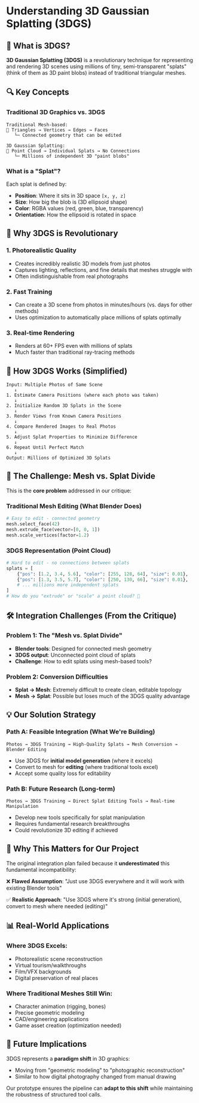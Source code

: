# Understanding 3D Gaussian Splatting (3DGS)

## 🎯 What is 3DGS?

**3D Gaussian Splatting (3DGS)** is a revolutionary technique for representing and rendering 3D scenes using millions of tiny, semi-transparent "splats" (think of them as 3D paint blobs) instead of traditional triangular meshes.

## 🔍 Key Concepts

### Traditional 3D Graphics vs. 3DGS

```
Traditional Mesh-based:
📐 Triangles → Vertices → Edges → Faces
   └─ Connected geometry that can be edited

3D Gaussian Splatting:
🎨 Point Cloud → Individual Splats → No Connections
   └─ Millions of independent 3D "paint blobs"
```

### What is a "Splat"?

Each splat is defined by:
- **Position**: Where it sits in 3D space `[x, y, z]`
- **Size**: How big the blob is (3D ellipsoid shape)
- **Color**: RGBA values (red, green, blue, transparency)
- **Orientation**: How the ellipsoid is rotated in space

## 🌟 Why 3DGS is Revolutionary

### 1. **Photorealistic Quality**
- Creates incredibly realistic 3D models from just photos
- Captures lighting, reflections, and fine details that meshes struggle with
- Often indistinguishable from real photographs

### 2. **Fast Training**
- Can create a 3D scene from photos in minutes/hours (vs. days for other methods)
- Uses optimization to automatically place millions of splats optimally

### 3. **Real-time Rendering**
- Renders at 60+ FPS even with millions of splats
- Much faster than traditional ray-tracing methods

## 📸 How 3DGS Works (Simplified)

```
Input: Multiple Photos of Same Scene
   ↓
1. Estimate Camera Positions (where each photo was taken)
   ↓
2. Initialize Random 3D Splats in the Scene
   ↓
3. Render Views from Known Camera Positions
   ↓
4. Compare Rendered Images to Real Photos
   ↓
5. Adjust Splat Properties to Minimize Difference
   ↓
6. Repeat Until Perfect Match
   ↓
Output: Millions of Optimized 3D Splats
```

## 🔧 The Challenge: Mesh vs. Splat Divide

This is the **core problem** addressed in our critique:

### Traditional Mesh Editing (What Blender Does)
```python
# Easy to edit - connected geometry
mesh.select_face(42)
mesh.extrude_face(vector=[0, 0, 1])
mesh.scale_vertices(factor=1.2)
```

### 3DGS Representation (Point Cloud)
```python
# Hard to edit - no connections between splats
splats = [
    {"pos": [1.2, 3.4, 5.6], "color": [255, 128, 64], "size": 0.01},
    {"pos": [1.3, 3.5, 5.7], "color": [250, 130, 66], "size": 0.01},
    # ... millions more independent splats
]
# How do you "extrude" or "scale" a point cloud? 🤔
```

## 🛠️ Integration Challenges (From the Critique)

### **Problem 1: The "Mesh vs. Splat Divide"**
- **Blender tools**: Designed for connected mesh geometry
- **3DGS output**: Unconnected point cloud of splats
- **Challenge**: How to edit splats using mesh-based tools?

### **Problem 2: Conversion Difficulties**
- **Splat → Mesh**: Extremely difficult to create clean, editable topology
- **Mesh → Splat**: Possible but loses much of the 3DGS quality advantage

## 💡 Our Solution Strategy

### **Path A: Feasible Integration (What We're Building)**
```
Photos → 3DGS Training → High-Quality Splats → Mesh Conversion → Blender Editing
```
- Use 3DGS for **initial model generation** (where it excels)
- Convert to mesh for **editing** (where traditional tools excel)
- Accept some quality loss for editability

### **Path B: Future Research (Long-term)**
```
Photos → 3DGS Training → Direct Splat Editing Tools → Real-time Manipulation
```
- Develop new tools specifically for splat manipulation
- Requires fundamental research breakthroughs
- Could revolutionize 3D editing if achieved

## 🎯 Why This Matters for Our Project

The original integration plan failed because it **underestimated** this fundamental incompatibility:

❌ **Flawed Assumption**: "Just use 3DGS everywhere and it will work with existing Blender tools"

✅ **Realistic Approach**: "Use 3DGS where it's strong (initial generation), convert to mesh where needed (editing)"

## 📊 Real-World Applications

### **Where 3DGS Excels:**
- Photorealistic scene reconstruction
- Virtual tourism/walkthroughs
- Film/VFX backgrounds
- Digital preservation of real places

### **Where Traditional Meshes Still Win:**
- Character animation (rigging, bones)
- Precise geometric modeling
- CAD/engineering applications
- Game asset creation (optimization needed)

## 🔮 Future Implications

3DGS represents a **paradigm shift** in 3D graphics:
- Moving from "geometric modeling" to "photographic reconstruction"
- Similar to how digital photography changed from manual drawing

Our prototype ensures the pipeline can **adapt to this shift** while maintaining the robustness of structured tool calls.